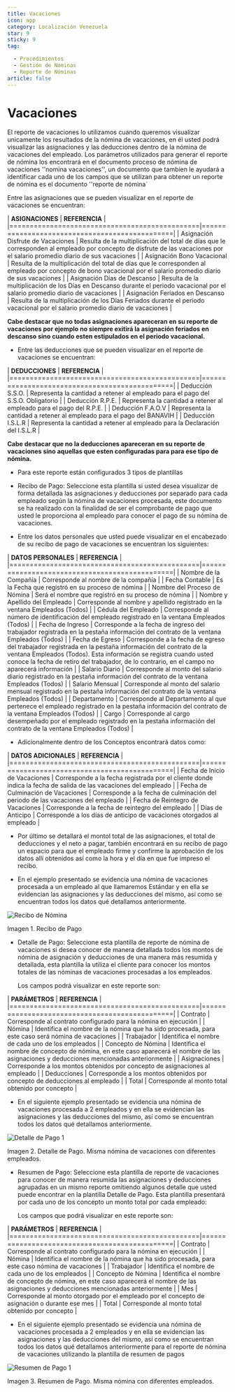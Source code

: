 ```yaml
---
title: Vacaciones
icon: app
category: Localización Venezuela
star: 9
sticky: 9
tag:

  - Procedimientos
  - Gestión de Nóminas
  - Reporte de Nóminas
article: false
---
```


**Vacaciones**
===============

El reporte de vacaciones lo utilizamos cuando queremos visualizar unicamente los resultados de la nómina de vacaciones, en él usted podrá visualizar las asignaciones y las deducciones dentro de la nómina de vacaciones del empleado. Los parámetros utilizados para generar el reporte de nómina los encontrará en el documento proceso de nómina de vacaciones ''nomina vacaciones'', un documento que tambien le ayudará a identificar cada uno de los campos que se utilizan para obtener un reporte de nómina es el documento ''reporte de nómina`

Entre las asignaciones que se pueden visualizar en el reporte de vacaciones se encuentran:

|           **ASIGNACIONES**                    |             **REFERENCIA**                    |
|===============================================|===============================================|
| Asignación Disfrute de Vacaciones             | Resulta de la multiplicación del total de días que le corresponden al empleado por concepto de disfrute de las vacaciones por el salario promedio diario de sus vacaciones |
| Asignación Bono Vacacional                    | Resulta de la multiplicación del total de días que le corresponden al empleado por concepto de bono vacacional por el salario promedio diario de sus vacaciones |
| Asignación Días de Descanso                   | Resulta de la multiplicación de los Días en Descanso durante el periodo vacacional por el salario promedio diario de vacaciones |
| Asignación Feriados en Descanso               | Resulta de la multiplicación de los Días Feriados durante el periodo vacacional por el salario promedio diario de vacaciones |

**Cabe destacar que no todas asignaciones apareceran en su reporte de vacaciones por ejemplo no siempre exitirá la asignación feriados en descanso sino cuando esten estipulados en el periodo vacacional.**

- Entre las deducciones que se pueden visualizar en el reporte de vacaciones se encuentran:

|           **DEDUCCIONES**                     |             **REFERENCIA**                    |
|===============================================|===============================================|
| Deducción S.S.O.                              | Representa la cantidad a retener al empleado para el pago del S.S.O. Obligatorio |
| Deducción R.P.E.                              | Representa la cantidad a retener al empleado para el pago del R.P.E. |
| Deducción F.A.O.V                             | Representa la cantidad a retener al empleado para el pago del BANAVIH |
| Deducción I.S.L.R                             | Representa la cantidad a retener al empleado para la Declaración del I.S.L.R |

**Cabe destacar que no la deducciones apareceran en su reporte de vacaciones sino aquellas que esten configuradas para para ese tipo de nómina.**

- Para este reporte están configurados 3 tipos de plantillas

- Recibo de Pago: Seleccione esta plantilla si usted desea visualizar de forma detallada las asignaciones y deducciones por separado para cada empleado según la nómina de vacaciones procesada, este documento se ha realizado con la finalidad de ser el comprobante de pago que usted le proporciona al empleado para conocer el pago de su nómina de vacaciones.

- Entre los datos personales que usted puede visualizar en el encabezado de su recibo de pago de vacaciones se encuentran los siguientes:

|       **DATOS PERSONALES**                    |             **REFERENCIA**                    |
|===============================================|===============================================|
|  Nombre de la Compañía                        | Corresponde al nombre de la compañía          |
|  Fecha Contable                               | Es la Fecha que registró en su proceso de nómina |
|  Nombre del Proceso de Nómina                 | Será el nombre que registró en su proceso de nómina |
|  Nombre y Apellido  del Empleado              | Corresponde al nombre y apellido registrado en la ventana Empleados (Todos) |
|  Cédula del Empleado                          | Corresponde al número de identificación del empleado registrado en la ventana Empleados (Todos) |
|  Fecha de Ingreso                             | Corresponde a la fecha de ingreso del trabajador registrada en la pestaña información del contrato de la ventana Empleados (Todos) |
|  Fecha de Egreso                              | Corresponde a la fecha de egreso del trabajador registrada en la pestaña información del contrato de la ventana Empleados (Todos). Esta información se registra cuando usted conoce la fecha de retiro del trabajador, de lo contrario, en el campo no aparecerá información |
|  Salario Diario                               | Corresponde al monto del salario diario registrado en la pestaña información del contrato de la ventana Empleados (Todos) |
|  Salario Mensual                              | Corresponde al monto del salario mensual registrado en la pestaña información del contrato de la ventana Empleados (Todos) |
|  Departamento                                 | Corresponde al Departamento al que pertenece el empleado registrado en la pestaña información del contrato de la ventana Empleados (Todos) |
|  Cargo                                        | Corresponde al cargo desempeñado por el empleado registrado en la pestaña información del contrato de la ventana Empleados (Todos) |

- Adicionalmente dentro de los Conceptos encontrará datos como:

|       **DATOS ADICIONALES**                   |             **REFERENCIA**                    |
|===============================================|===============================================|
|  Fecha de Inicio de Vacaciones                | Corresponde a la fecha registrada por el cliente donde indica la fecha de salida de las vacaciones del empleado |
|  Fecha de Culminación de Vacaciones           | Corresponde a la fecha de culminación del periodo de las vacaciones del empleado |
|  Fecha de Reintegro de Vacaciones             | Corresponde a la fecha de reintegro del empleado |
|  Días de Anticipo                             | Corresponde a los días de anticipo de vacaciones otorgados al empleado |

- Por último se detallará el montol total de las asignaciones, el total de deducciones y el neto a pagar, también encontrará en su recibo de pago un espacio para que el empleado firme y confirme la aprobación de los datos allí obtenidos así como la hora y el día en que fue impreso el recibo.

- En el ejemplo presentado se evidencia una nómina de vacaciones  procesada a un empleado al que llamaremos Estándar y en ella se evidencian las asignaciones y las deducciones del mismo, así como se encuentran todos los datos qué detallamos anteriormente.

![Recibo de Nómina](/assets/img/procedures/payroll/payroll-report/resources/recibovacaciones33.png)

Imagen 1. Recibo de Pago

- Detalle de Pago: Seleccione esta plantilla de reporte de nómina de vacaciones si desea conocer de manera detallada todos los montos de nómina de asignación y deducciones de una manera más resumida y detallada, esta plantilla la utiliza el cliente para conocer los montos totales de las nóminas de vacaciones procesadas a los empleados.

    Los campos podrá visualizar en este reporte son:

|          **PARÁMETROS**                       |             **REFERENCIA**                    |
|===============================================|===============================================|
|  Contrato                                     | Corresponde al contrato configurado para la nómina en ejecución |
|  Nómina                                       | Identifica el nombre de la nómina que ha sido procesada, para este caso será nómina de vacaciones |
|  Trabajador                                   | Identifica el nombre de cada uno de los empleados |
|  Concepto de Nómina                           | Identifica el nombre de concepto de nómina, en este caso aparecerá el nombre de las asignaciones y deducciones mencionadas anteriormente |
|  Asignaciones                                 | Corresponde a los montos obtenidos por concepto de asignaciones al empleado |
|  Deducciones                                  | Corresponde a los montos obtenidos por concepto de deducciones al empleado |
|  Total                                        | Corresponde al monto total obtenido por concepto |

- En el siguiente ejemplo presentado se evidencia una nómina de vacaciones procesada a 2 empleados y en ella se evidencian las asignaciones y las deducciones del mismo, así como se encuentran todos los datos qué detallamos anteriormente.

![Detalle de Pago 1](/assets/img/procedures/payroll/payroll-report/resources/detallevacaciones33.png)

Imagen 2. Detalle de Pago. Misma nómina de vacaciones con diferentes empleados.

- Resumen de Pago:  Seleccione esta plantilla de reporte de vacaciones para conocer de manera resumida las asignaciones y deducciones agrupadas en un  mismo reporte omitiendo algunos detalle que usted puede encontrar en la plantilla Detalle de Pago. Esta plantilla presentará por cada uno de los concepto un monto total por cada empleado:

    Los campos que podrá visualizar en este reporte son:

|          **PARÁMETROS**                       |             **REFERENCIA**                    |
|===============================================|===============================================|
|  Contrato                                     | Corresponde al contrato configurado para la nómina en ejecución |
|  Nómina                                       | Identifica el nombre de la nómina que ha sido procesada, para este caso nómina de vacaciones |
|  Trabajador                                   | Identifica el nombre de cada uno de los empleados |
|  Concepto de Nómina                           | Identifica el nombre de concepto de nómina, en este caso aparecerá el nombre de las asignaciones y deducciones mencionadas anteriormente |
|  Mes                                          | Corresponde al monto otorgado por el empleado por el concepto de asignación o durante ese mes |
|  Total                                        | Corresponde al monto total obtenido por concepto |

- En el siguiente ejemplo presentado se evidencia una nómina de vacaciones procesada a 2 empleados y en ella se evidencian las asignaciones y las deducciones del mismo, así como se encuentran todos los datos qué detallamos anteriormente para el reporte de nómina de vacaciones utilizando la plantilla de resumen de pagos

![Resumen de Pago 1](/assets/img/procedures/payroll/payroll-report/resources/resumenvacaciones33.png)

Imagen 3. Resumen de Pago. Misma nómina con diferentes empleados.
